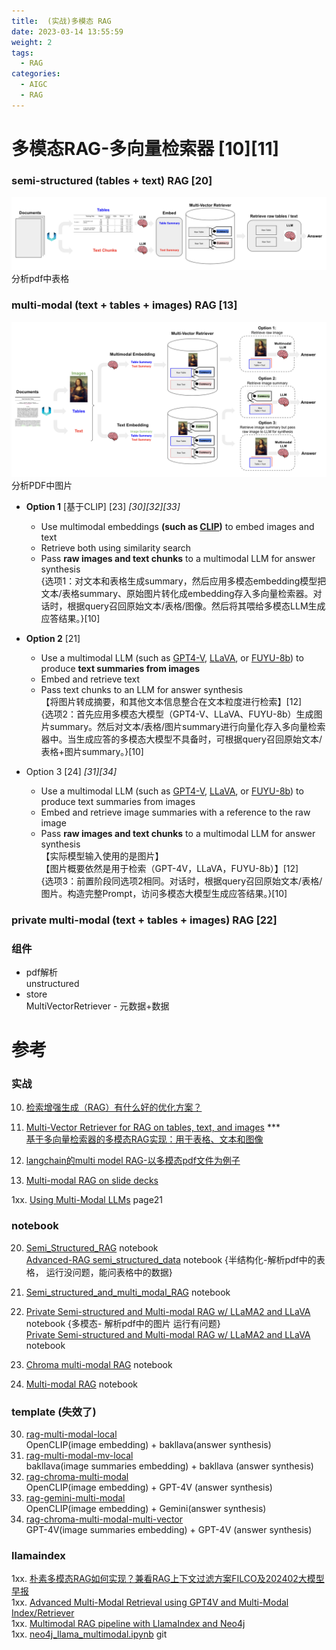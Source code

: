 ```yaml
---
title:  (实战)多模态 RAG
date: 2023-03-14 13:55:59
weight: 2
tags:
  - RAG
categories: 
  - AIGC
  - RAG  
---
```


<p></p>
<!-- more -->


# 多模态RAG-多向量检索器 [10][11]
### semi-structured (tables + text) RAG [20] 
![1.png](./images/1.png)
分析pdf中表格

### multi-modal (text + tables + images) RAG  [13]
![2.png](./images/2.png)
分析PDF中图片


+ **Option 1**  [基于CLIP] [23]   *[30][32][33]*  
	* Use multimodal embeddings **(such as [CLIP](https://openai.com/research/clip))** to embed images and text  
	* Retrieve both using similarity search  
	* Pass **raw images and text chunks** to a multimodal LLM for answer synthesis   
   {选项1：对文本和表格生成summary，然后应用多模态embedding模型把文本/表格summary、原始图片转化成embedding存入多向量检索器。对话时，根据query召回原始文本/表格/图像。然后将其喂给多模态LLM生成应答结果。}[10]  
  
+ **Option 2**   [21]   
	* Use a multimodal LLM (such as [GPT4-V](https://openai.com/research/gpt-4v-system-card), [LLaVA](https://llava.hliu.cc/), or [FUYU-8b](https://www.adept.ai/blog/fuyu-8b)) to produce **text summaries from images**  
	* Embed and retrieve text   
	* Pass text chunks to an LLM for answer synthesis   
  【将图片转成摘要，和其他文本信息整合在文本粒度进行检索】[12]  
   {选项2：首先应用多模态大模型（GPT4-V、LLaVA、FUYU-8b）生成图片summary。然后对文本/表格/图片summary进行向量化存入多向量检索器中。当生成应答的多模态大模型不具备时，可根据query召回原始文本/表格+图片summary。}[10]  

+ Option 3 [24]    *[31][34]*
	* Use a multimodal LLM (such as [GPT4-V](https://openai.com/research/gpt-4v-system-card), [LLaVA](https://llava.hliu.cc/), or [FUYU-8b](https://www.adept.ai/blog/fuyu-8b)) to produce text summaries from images  
	* Embed and retrieve image summaries with a reference to the raw image   
	* Pass **raw images and text chunks** to a multimodal LLM for answer synthesis    
   【实际模型输入使用的是图片】  
     【图片概要依然是用于检索（GPT-4V，LLaVA，FUYU-8b）】[12]  
    {选项3：前置阶段同选项2相同。对话时，根据query召回原始文本/表格/图片。构造完整Prompt，访问多模态大模型生成应答结果。}[10]  

###  private multi-modal (text + tables + images)  RAG [22]


### 组件
+ pdf解析  
  unstructured  
+ store  
  MultiVectorRetriever - 元数据+数据  

# 参考
### 实战
10. [检索增强生成（RAG）有什么好的优化方案？](https://www.zhihu.com/question/628651389/answer/3321989558) 

11. [Multi-Vector Retriever for RAG on tables, text, and images](https://blog.langchain.dev/semi-structured-multi-modal-rag/) ***   
    [基于多向量检索器的多模态RAG实现：用于表格、文本和图像](https://blog.csdn.net/lichunericli/article/details/135724777)  
   
12. [langchain的multi model RAG-以多模态pdf文件为例子](https://zhuanlan.zhihu.com/p/665814914)

13. [Multi-modal RAG on slide decks](https://blog.langchain.dev/multi-modal-rag-template/)

1xx. [Using Multi-Modal LLMs](https://docs.google.com/presentation/d/19x0dvHGhbJOOUWqvPKrECPi1yI3makcoc-8tFLj9Sos/edit?ref=blog.langchain.dev&pli=1#slide=id.g2642e7050fc_0_370)  page21

### notebook
20. [Semi_Structured_RAG](https://github.com/langchain-ai/langchain/blob/master/cookbook/Semi_Structured_RAG.ipynb)  notebook  
    [Advanced-RAG semi_structured_data](https://github.com/www6v/AIGC/blob/master/Advanced-RAG/01_semi_structured_data.ipynb)     notebook  {半结构化-解析pdf中的表格，  运行没问题，能问表格中的数据}  
    
21. [Semi_structured_and_multi_modal_RAG](https://github.com/langchain-ai/langchain/blob/master/cookbook/Semi_structured_and_multi_modal_RAG.ipynb) notebook 

22. [Private Semi-structured and Multi-modal RAG w/ LLaMA2 and LLaVA](https://github.com/www6v/AIGC/blob/master/langchain-cookbook/Semi_structured_multi_modal_RAG_LLaMA2.ipynb)  notebook {多模态- 解析pdf中的图片  运行有问题}   
    [Private Semi-structured and Multi-modal RAG w/ LLaMA2 and LLaVA](https://github.com/langchain-ai/langchain/blob/master/cookbook/Semi_structured_multi_modal_RAG_LLaMA2.ipynb) notebook
    
23. [Chroma multi-modal RAG](https://github.com/langchain-ai/langchain/blob/master/cookbook/multi_modal_RAG_chroma.ipynb) notebook  

24. [Multi-modal RAG](https://github.com/langchain-ai/langchain/blob/master/cookbook/Multi_modal_RAG.ipynb) notebook  

### template  (失效了)  
30. [rag-multi-modal-local](https://github.com/langchain-ai/langchain/tree/master/templates/rag-multi-modal-local)  
    OpenCLIP(image embedding)  + bakllava(answer synthesis)
31. [rag-multi-modal-mv-local](https://github.com/langchain-ai/langchain/tree/master/templates/rag-multi-modal-mv-local)   
    bakllava(image summaries embedding) +  bakllava (answer synthesis)  
32. [rag-chroma-multi-modal](https://github.com/langchain-ai/langchain/tree/master/templates/rag-chroma-multi-modal)  
    OpenCLIP(image embedding) + GPT-4V (answer synthesis)  
33. [rag-gemini-multi-modal](https://github.com/langchain-ai/langchain/tree/master/templates/rag-gemini-multi-modal)   
    OpenCLIP(image embedding) + Gemini(answer synthesis)  
34. [rag-chroma-multi-modal-multi-vector](https://github.com/langchain-ai/langchain/tree/master/templates/rag-chroma-multi-modal-multi-vector)   
    GPT-4V(image summaries embedding) + GPT-4V (answer synthesis)  
    
### llamaindex
1xx. [朴素多模态RAG如何实现？兼看RAG上下文过滤方案FILCO及202402大模型早报 ](https://mp.weixin.qq.com/s/93CdvD8FLZjaA7E724bf7g)  
1xx. [Advanced Multi-Modal Retrieval using GPT4V and Multi-Modal Index/Retriever](https://docs.llamaindex.ai/en/stable/examples/multi_modal/gpt4v_multi_modal_retrieval/)  
1xx. [Multimodal RAG pipeline with LlamaIndex and Neo4j](https://www.llamaindex.ai/blog/multimodal-rag-pipeline-with-llamaindex-and-neo4j-a2c542eb0206)  
1xx. [neo4j_llama_multimodal.ipynb](https://github.com/tomasonjo/blogs/blob/master/llm/neo4j_llama_multimodal.ipynb) git  